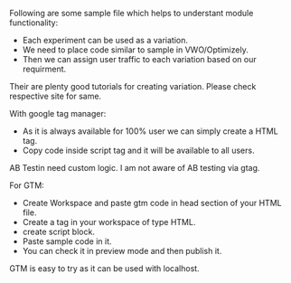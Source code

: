 Following are some sample file which helps to understant module functionality:

* Each experiment can be used as a variation.
* We need to place code similar to sample in VWO/Optimizely.
* Then we can assign user traffic to each variation based on our requirment.

Their are plenty good tutorials for creating variation. Please check respective site for same.


With google tag manager:
* As it is always available for 100% user we can simply create a HTML tag.
* Copy code inside script tag and it will be available to all users.

AB Testin need custom logic. I am not aware of AB testing via gtag.

For GTM: 

* Create Workspace and paste gtm code in head section of your HTML file.
* Create a tag in your workspace of type HTML.
* create script block.
* Paste sample code in it.
* You can check it in preview mode and then publish it.

GTM is easy to try as it can be used with localhost.
